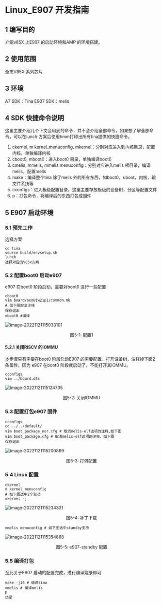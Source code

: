 # Linux_E907 开发指南

## 1 编写目的

介绍v85X 上E907 的启动环境和AMP 的环境搭建。

## 2 使用范围

全志V85X 系列芯片

## 3 环境

A7 SDK：Tina
E907 SDK：melis

## 4 SDK 快捷命令说明

这里主要介绍几个下文会用到的命令，并不会介绍全部命令，如果想了解全部命令，可以在lunch
方案后使用hmm打印出所有tina提供的快捷命令。
1. ckernel, m kernel_menuconfig, mkernel：分别对应进入到内核目录，配置内核，单独编译内核
2. cboot0, mboot0：进入boot0 目录，单独编译boot0
3. cmelis, mmelis, mmelis menuconfig：分别对应进入melis 根目录，编译melis，配置melis
4. make：编译整个tina 除了melis 外的所有东西，如boot0，uboot，内核，跟文件系统等
5. cconfigs：进入板级配置目录，这里主要存放板级的设备树，分区等配置文件
6. p：打包命令，将编译后的东西打包成固件

## 5 E907 启动环境

### 5.1 预先工作

选择方案

```
cd tina
source build/envsetup.sh
lunch
选择对应的V85x方案
```

### 5.2 配置boot0 启动e907

e907 在boot0 阶段启动，需要对boot0 进行一些配置

```
cboot0
vim board/sun8iw21p1/common.mk
# 如下图取消注释
保存退出
mboot0 #编译
```

![image-20221121115033101](${media}/image-20221121115033101.png)

<center>图5-1: 配置1</center>

#### 5.2.1 关闭RISCV 的IOMMU

本步骤只有需要在boot0 阶段启动E907 的需要配置。打开设备树，注释掉下面2 条属性，因为
e907 在boot0 阶段就启动了，不能打开其IOMMU。

```
cconfigs
vim ../board.dts
```

![image-20221121115124735](${media}/image-20221121115124735.png)

<center>图5-2: 关闭IOMMU</center>

### 5.3 配置打包e907 固件

```
cconfigs
cd ../../default/
vim boot_package_nor.cfg # 取消melis-elf选项的注释,如下图
vim boot_package.cfg # 取消melis-elf选项的注释，如下图
保存退出
```

![image-20221121115200889](${media}/image-20221121115200889.png)

<center>图5-3: 打包配置</center>

### 5.4 Linux 配置

```
ckernel
m kernel_menuconfig
# 如下图选中2个驱动
mkernel -j
```

![image-20221121115234331](${media}/image-20221121115234331.png)

<center>图5-4: 补丁下载</center>

```
mmelis menuconfig # 如下图选中standby支持
```

![image-20221121115354868](${media}/image-20221121115354868.png)

<center>图5-5: e907-standby 配置</center>

### 5.5 编译打包

至此关于E907 启动的配置完成，进行编译烧录即可

```
make -j16 # 编译tina
mmelis # 编译melis
p
烧录
```